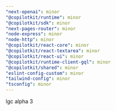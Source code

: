 ```yaml
---
"next-openai": minor
"@copilotkit/runtime": minor
"@copilotkit/sdk": minor
"next-pages-router": minor
"node-express": minor
"node-http": minor
"@copilotkit/react-core": minor
"@copilotkit/react-textarea": minor
"@copilotkit/react-ui": minor
"@copilotkit/runtime-client-gql": minor
"@copilotkit/shared": minor
"eslint-config-custom": minor
"tailwind-config": minor
"tsconfig": minor
---
```


lgc alpha 3
